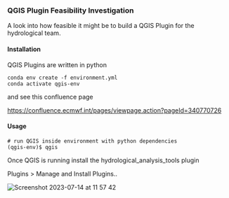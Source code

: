 ### QGIS Plugin Feasibility Investigation

A look into how feasible it might be to build a QGIS Plugin for the hydrological team.

#### Installation

QGIS Plugins are written in python

    conda env create -f environment.yml
    conda activate qgis-env

and see this confluence page

https://confluence.ecmwf.int/pages/viewpage.action?pageId=340770726

#### Usage

    # run QGIS inside environment with python dependencies
    (qgis-env)$ qgis

Once QGIS is running install the hydrological_analysis_tools plugin

Plugins > Manage and Install Plugins..

![Screenshot 2023-07-14 at 11 57 42](https://github.com/ecmwf-projects/qgis-playground/assets/16657983/cb6f1349-ac9d-4afe-a2dc-3f9414337abd)
